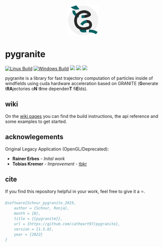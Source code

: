 <p align="center">
<img src="assets/granite.png" width="100"/>
</p>

# pygranite

[![Linux Build](https://github.com/catheart97/pygranite/actions/workflows/linux-build.yml/badge.svg)](https://github.com/catheart97/pygranite/actions/workflows/linux-build.yml)
[![Windows Build](https://github.com/catheart97/pygranite/actions/workflows/windows-build.yml/badge.svg)](https://github.com/catheart97/pygranite/actions/workflows/windows-build.yml)
![](https://img.shields.io/github/v/release/catheart97/pygranite?label=Latest%20Release)
![](https://img.shields.io/github/license/catheart97/pygranite?label=License)
![](https://img.shields.io/badge/Platform-Windows%20%7C%20Linux-red)

pygranite is a library for fast trajectory computation of particles inside of windfields using cuda hardware acceleration based on GRANITE (**G**enerate t**RA**jectories o**N** t**I**me dependen**T** fi**E**lds).

## wiki

On the [wiki pages](https://github.com/catheart97/pygranite/wiki) you can find the build instructions, the api reference and some examples to get started.

## acknowlegements

Original Legacy Application (OpenGL/Deprecated):
* **Rainer Erbes** - *Inital work* 
* **Tobias Kremer** - *Improvement* - [tbkr](https://github.com/tbkr)

## cite

If you find this repository helpful in your work, feel free to give it a :star:.

```bibtex
@software{Schnur_pygranite_2019,
    author = {Schnur, Ronja},
    month = {8},
    title = {{pygranite}},
    url = {https://github.com/catheart97/pygranite},
    version = {1.5.0},
    year = {2022}
}
```
